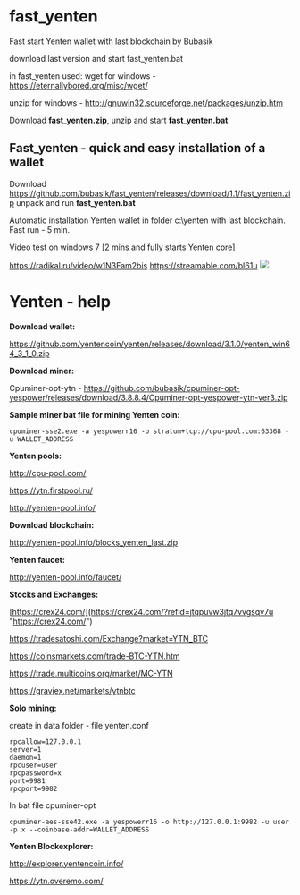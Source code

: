 # fast_yenten
Fast start Yenten wallet with last blockchain by Bubasik

download last version and start fast_yenten.bat

in fast_yenten used:
wget for windows - https://eternallybored.org/misc/wget/

unzip for windows - http://gnuwin32.sourceforge.net/packages/unzip.htm

Download **fast_yenten.zip**, unzip and start **fast_yenten.bat**

## Fast_yenten - quick and easy installation of a wallet

Download https://github.com/bubasik/fast_yenten/releases/download/1.1/fast_yenten.zip unpack and run **fast_yenten.bat**

Automatic installation Yenten wallet in folder c:\yenten with last blockchain. Fast run - 5 min.

Video test on windows 7 [2 mins and fully starts Yenten core]

https://radikal.ru/video/w1N3Fam2bis
https://streamable.com/bl61u
![](https://poster3.radikal.ru/1808/dd/3f5aefcb19e2.jpg)

# Yenten - help

**Download wallet:**

https://github.com/yentencoin/yenten/releases/download/3.1.0/yenten_win64_3_1_0.zip

**Download miner:**

Cpuminer-opt-ytn - https://github.com/bubasik/cpuminer-opt-yespower/releases/download/3.8.8.4/Cpuminer-opt-yespower-ytn-ver3.zip

**Sample miner bat file for mining Yenten coin:**

`cpuminer-sse2.exe -a yespowerr16 -o stratum+tcp://cpu-pool.com:63368 -u WALLET_ADDRESS`

**Yenten pools:**

http://cpu-pool.com/

https://ytn.firstpool.ru/

http://yenten-pool.info/

**Download blockchain:**

http://yenten-pool.info/blocks_yenten_last.zip

**Yenten faucet:**

http://yenten-pool.info/faucet/

**Stocks and Exchanges:**

[https://crex24.com/](https://crex24.com/?refid=jtqpuvw3jtq7vvgsqv7u "https://crex24.com/")

https://tradesatoshi.com/Exchange?market=YTN_BTC

https://coinsmarkets.com/trade-BTC-YTN.htm

https://trade.multicoins.org/market/MC-YTN

https://graviex.net/markets/ytnbtc


**Solo mining:**

create in data folder - file yenten.conf

    rpcallow=127.0.0.1
    server=1
    daemon=1
    rpcuser=user
    rpcpassword=x
    port=9981
    rpcport=9982

In bat file cpuminer-opt

`cpuminer-aes-sse42.exe -a yespowerr16 -o http://127.0.0.1:9982 -u user -p x --coinbase-addr=WALLET_ADDRESS`

**Yenten Blockexplorer:**

http://explorer.yentencoin.info/

https://ytn.overemo.com/


